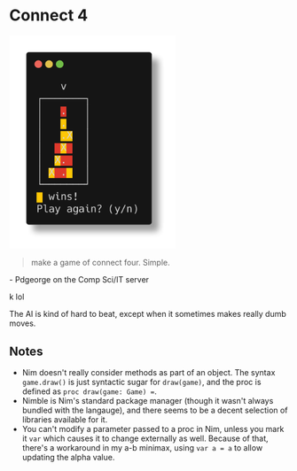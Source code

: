 # Connect 4

<img src="../images/connect4.png" width="300">

> make a game of connect four. Simple.

\- Pdgeorge on the Comp Sci/IT server

k lol

The AI is kind of hard to beat, except when it sometimes makes really dumb moves.

## Notes
- Nim doesn't really consider methods as part of an object. The syntax `game.draw()` is just syntactic sugar for `draw(game)`, and the proc is defined as `proc draw(game: Game) =`.
- Nimble is Nim's standard package manager (though it wasn't always bundled with the langauge), and there seems to be a decent selection of libraries available for it.
- You can't modify a parameter passed to a proc in Nim, unless you mark it `var` which causes it to change externally as well. Because of that, there's a workaround in my a-b minimax, using `var a = a` to allow updating the alpha value.
